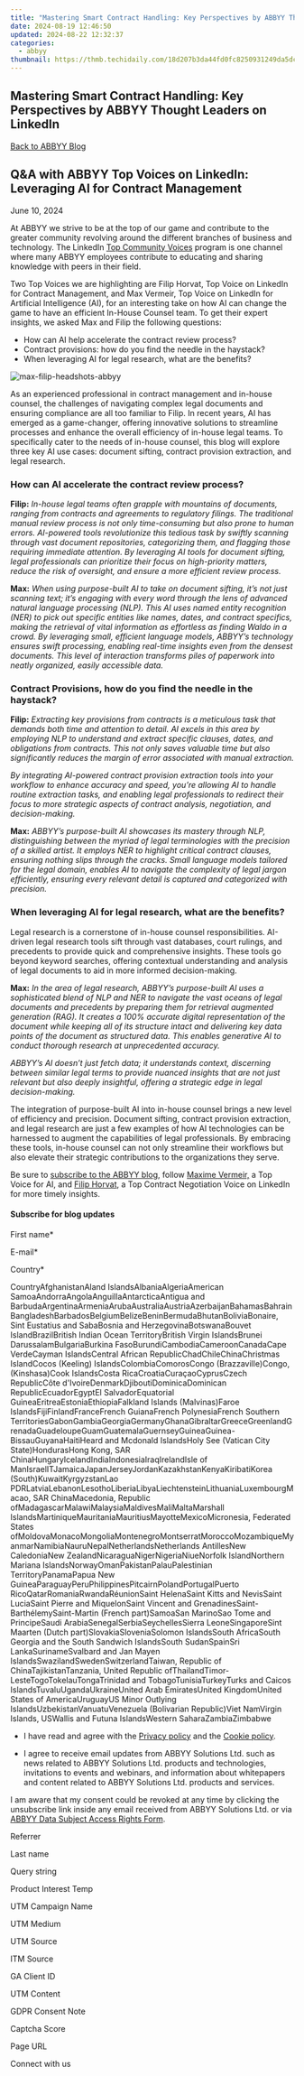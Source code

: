 ```yaml
---
title: "Mastering Smart Contract Handling: Key Perspectives by ABBYY Thought Leaders on LinkedIn"
date: 2024-08-19 12:46:50
updated: 2024-08-22 12:32:37
categories:
  - abbyy
thumbnail: https://thmb.techidaily.com/18d207b3da44fd0fc8250931249da5dc2af6883d5d5015fdec648150a4e32e74.jpg
---
```


## Mastering Smart Contract Handling: Key Perspectives by ABBYY Thought Leaders on LinkedIn

[Back to ABBYY Blog](https://tools.techidaily.com/abbyy/products/)

## Q&A with ABBYY Top Voices on LinkedIn: Leveraging AI for Contract Management

June 10, 2024

At ABBYY we strive to be at the top of our game and contribute to the greater community revolving around the different branches of business and technology. The LinkedIn [Top Community Voices](https://www.linkedin.com/help/linkedin/answer/a6245087) program is one channel where many ABBYY employees contribute to educating and sharing knowledge with peers in their field.

Two Top Voices we are highlighting are Filip Horvat, Top Voice on LinkedIn for Contract Management, and Max Vermeir, Top Voice on LinkedIn for Artificial Intelligence (AI), for an interesting take on how AI can change the game to have an efficient In-House Counsel team. To get their expert insights, we asked Max and Filip the following questions:

* How can AI help accelerate the contract review process?
* Contract provisions: how do you find the needle in the haystack?
* When leveraging AI for legal research, what are the benefits?

![max-filip-headshots-abbyy](https://content.abbyy.com/-/media/project/abbyy/abbyy/insights/blog/linkedin-top-voices-q-and-a/max-filip-headshots-abbyy.png?h=419&w=800)

As an experienced professional in contract management and in-house counsel, the challenges of navigating complex legal documents and ensuring compliance are all too familiar to Filip. In recent years, AI has emerged as a game-changer, offering innovative solutions to streamline processes and enhance the overall efficiency of in-house legal teams. To specifically cater to the needs of in-house counsel, this blog will explore three key AI use cases: document sifting, contract provision extraction, and legal research.

### How can AI accelerate the contract review process?

**Filip:** _In-house legal teams often grapple with mountains of documents, ranging from contracts and agreements to regulatory filings. The traditional manual review process is not only time-consuming but also prone to human errors. AI-powered tools revolutionize this tedious task by swiftly scanning through vast document repositories, categorizing them, and flagging those requiring immediate attention. By leveraging AI tools for document sifting, legal professionals can prioritize their focus on high-priority matters, reduce the risk of oversight, and ensure a more efficient review process._

**Max:** _When using purpose-built AI to take on document sifting, it’s not just scanning text; it’s engaging with every word through the lens of advanced natural language processing (NLP). This AI uses named entity recognition (NER) to pick out specific entities like names, dates, and contract specifics, making the retrieval of vital information as effortless as finding Waldo in a crowd. By leveraging small, efficient language models, ABBYY’s technology ensures swift processing, enabling real-time insights even from the densest documents. This level of interaction transforms piles of paperwork into neatly organized, easily accessible data._

### Contract Provisions, how do you find the needle in the haystack?

**Filip:** _Extracting key provisions from contracts is a meticulous task that demands both time and attention to detail. AI excels in this area by employing NLP to understand and extract specific clauses, dates, and obligations from contracts. This not only saves valuable time but also significantly reduces the margin of error associated with manual extraction._

_By integrating AI-powered contract provision extraction tools into your workflow to enhance accuracy and speed, you’re allowing AI to handle routine extraction tasks, and enabling legal professionals to redirect their focus to more strategic aspects of contract analysis, negotiation, and decision-making._

**Max:** _ABBYY’s purpose-built AI showcases its mastery through NLP, distinguishing between the myriad of legal terminologies with the precision of a skilled artist. It employs NER to highlight critical contract clauses, ensuring nothing slips through the cracks. Small language models tailored for the legal domain, enables AI to navigate the complexity of legal jargon efficiently, ensuring every relevant detail is captured and categorized with precision._

### When leveraging AI for legal research, what are the benefits?

Legal research is a cornerstone of in-house counsel responsibilities. AI-driven legal research tools sift through vast databases, court rulings, and precedents to provide quick and comprehensive insights. These tools go beyond keyword searches, offering contextual understanding and analysis of legal documents to aid in more informed decision-making.

**Max:** _In the area of legal research, ABBYY’s purpose-built AI uses a sophisticated blend of NLP and NER to navigate the vast oceans of legal documents and precedents by preparing them for retrieval augmented generation (RAG). It creates a 100% accurate digital representation of the document while keeping all of its structure intact and delivering key data points of the document as structured data. This enables generative AI to conduct thorough research at unprecedented accuracy._ 

_ABBYY’s AI doesn’t just fetch data; it understands context, discerning between similar legal terms to provide nuanced insights that are not just relevant but also deeply insightful, offering a strategic edge in legal decision-making._

The integration of purpose-built AI into in-house counsel brings a new level of efficiency and precision. Document sifting, contract provision extraction, and legal research are just a few examples of how AI technologies can be harnessed to augment the capabilities of legal professionals. By embracing these tools, in-house counsel can not only streamline their workflows but also elevate their strategic contributions to the organizations they serve. 

Be sure to [subscribe to the ABBYY blog](https://tools.techidaily.com/abbyy/products/), follow [Maxime Vermeir,](https://www.linkedin.com/in/maximevermeir/) a Top Voice for AI, and [Filip Horvat](https://www.linkedin.com/in/horvatfilip/), a Top Contract Negotiation Voice on LinkedIn for more timely insights.

#### Subscribe for blog updates

First name\*

E-mail\*

Сountry\*

СountryAfghanistanAland IslandsAlbaniaAlgeriaAmerican SamoaAndorraAngolaAnguillaAntarcticaAntigua and BarbudaArgentinaArmeniaArubaAustraliaAustriaAzerbaijanBahamasBahrainBangladeshBarbadosBelgiumBelizeBeninBermudaBhutanBoliviaBonaire, Sint Eustatius and SabaBosnia and HerzegovinaBotswanaBouvet IslandBrazilBritish Indian Ocean TerritoryBritish Virgin IslandsBrunei DarussalamBulgariaBurkina FasoBurundiCambodiaCameroonCanadaCape VerdeCayman IslandsCentral African RepublicChadChileChinaChristmas IslandCocos (Keeling) IslandsColombiaComorosCongo (Brazzaville)Congo, (Kinshasa)Cook IslandsCosta RicaCroatiaCuraçaoCyprusCzech RepublicCôte d'IvoireDenmarkDjiboutiDominicaDominican RepublicEcuadorEgyptEl SalvadorEquatorial GuineaEritreaEstoniaEthiopiaFalkland Islands (Malvinas)Faroe IslandsFijiFinlandFranceFrench GuianaFrench PolynesiaFrench Southern TerritoriesGabonGambiaGeorgiaGermanyGhanaGibraltarGreeceGreenlandGrenadaGuadeloupeGuamGuatemalaGuernseyGuineaGuinea-BissauGuyanaHaitiHeard and Mcdonald IslandsHoly See (Vatican City State)HondurasHong Kong, SAR ChinaHungaryIcelandIndiaIndonesiaIraqIrelandIsle of ManIsraelITJamaicaJapanJerseyJordanKazakhstanKenyaKiribatiKorea (South)KuwaitKyrgyzstanLao PDRLatviaLebanonLesothoLiberiaLibyaLiechtensteinLithuaniaLuxembourgMacao, SAR ChinaMacedonia, Republic ofMadagascarMalawiMalaysiaMaldivesMaliMaltaMarshall IslandsMartiniqueMauritaniaMauritiusMayotteMexicoMicronesia, Federated States ofMoldovaMonacoMongoliaMontenegroMontserratMoroccoMozambiqueMyanmarNamibiaNauruNepalNetherlandsNetherlands AntillesNew CaledoniaNew ZealandNicaraguaNigerNigeriaNiueNorfolk IslandNorthern Mariana IslandsNorwayOmanPakistanPalauPalestinian TerritoryPanamaPapua New GuineaParaguayPeruPhilippinesPitcairnPolandPortugalPuerto RicoQatarRomaniaRwandaRéunionSaint HelenaSaint Kitts and NevisSaint LuciaSaint Pierre and MiquelonSaint Vincent and GrenadinesSaint-BarthélemySaint-Martin (French part)SamoaSan MarinoSao Tome and PrincipeSaudi ArabiaSenegalSerbiaSeychellesSierra LeoneSingaporeSint Maarten (Dutch part)SlovakiaSloveniaSolomon IslandsSouth AfricaSouth Georgia and the South Sandwich IslandsSouth SudanSpainSri LankaSurinameSvalbard and Jan Mayen IslandsSwazilandSwedenSwitzerlandTaiwan, Republic of ChinaTajikistanTanzania, United Republic ofThailandTimor-LesteTogoTokelauTongaTrinidad and TobagoTunisiaTurkeyTurks and Caicos IslandsTuvaluUgandaUkraineUnited Arab EmiratesUnited KingdomUnited States of AmericaUruguayUS Minor Outlying IslandsUzbekistanVanuatuVenezuela (Bolivarian Republic)Viet NamVirgin Islands, USWallis and Futuna IslandsWestern SaharaZambiaZimbabwe

* I have read and agree with the [Privacy policy](https://tools.techidaily.com/abbyy/products/) and the [Cookie policy](https://tools.techidaily.com/abbyy/products/).

* I agree to receive email updates from ABBYY Solutions Ltd. such as news related to ABBYY Solutions Ltd. products and technologies, invitations to events and webinars, and information about whitepapers and content related to ABBYY Solutions Ltd. products and services.  
    
I am aware that my consent could be revoked at any time by clicking the unsubscribe link inside any email received from ABBYY Solutions Ltd. or via [ABBYY Data Subject Access Rights Form](https://tools.techidaily.com/abbyy/products/).

Referrer

Last name

Query string

Product Interest Temp

UTM Campaign Name

UTM Medium

UTM Source

ITM Source

GA Client ID

UTM Content

GDPR Consent Note

Captcha Score

Page URL

Connect with us

<ins class="adsbygoogle"
     style="display:block"
     data-ad-format="autorelaxed"
     data-ad-client="ca-pub-7571918770474297"
     data-ad-slot="1223367746"></ins>



<ins class="adsbygoogle"
     style="display:block"
     data-ad-client="ca-pub-7571918770474297"
     data-ad-slot="8358498916"
     data-ad-format="auto"
     data-full-width-responsive="true"></ins>

